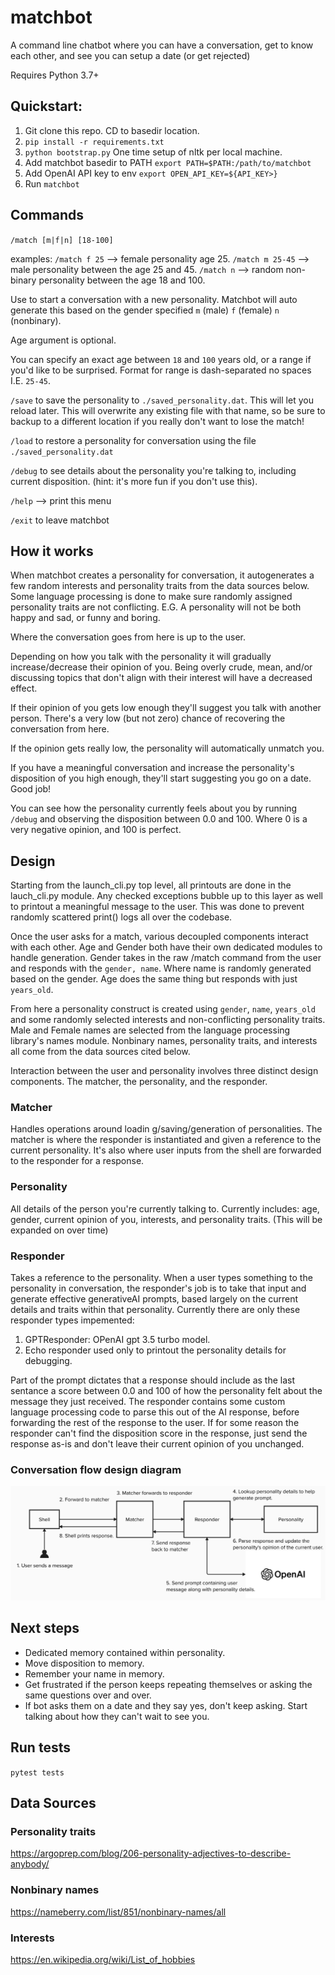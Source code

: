 # matchbot
A command line chatbot where you can have a conversation, get to know each other, and see you can setup a date (or get rejected)

Requires Python 3.7+

## Quickstart:

1. Git clone this repo. CD to basedir location. 
2. `pip install -r requirements.txt`
3. `python bootstrap.py` One time setup of nltk per local machine.
4. Add matchbot basedir to PATH `export PATH=$PATH:/path/to/matchbot`
5. Add OpenAI API key to env `export OPEN_API_KEY=${API_KEY>}`
6. Run `matchbot`

## Commands

`/match [m|f|n] [18-100]`

examples:
`/match f 25` --> female personality age 25.
`/match m 25-45` --> male personality between the age 25 and 45.
`/match n` --> random non-binary personality between the age 18 and 100.

Use to start a conversation with a new personality. Matchbot will auto generate this based on the gender specified
`m` (male) `f` (female) `n` (nonbinary). 

Age argument is optional. 

You can specify an exact age between `18` and `100` years old, or a range if you'd like to be
surprised. Format for range is dash-separated no spaces I.E. `25-45`.

`/save` to save the personality to `./saved_personality.dat`. This will let you reload later. This will overwrite any existing file with that name, so be sure to backup to a different location if you really don't want to lose the match!

`/load` to restore a personality for conversation using the file `./saved_personality.dat`

`/debug` to see details about the personality you're talking to, including current disposition. (hint: it's more fun if you don't use this).

`/help` --> print this menu

`/exit` to leave matchbot

## How it works

When matchbot creates a personality for conversation, it autogenerates a few random interests and personality traits from the data sources below. Some language processing is done to make sure randomly assigned personality traits are not conflicting. E.G. A personality will not be both happy and sad, or funny and boring.

Where the conversation goes from here is up to the user. 

Depending on how you talk with the personality it will gradually increase/decrease their opinion of you. Being overly crude, mean, and/or discussing topics that don't align with their interest will have a decreased effect. 

If their opinion of you gets low enough they'll suggest you talk with another person. There's a very low (but not zero) chance of recovering the conversation from here.

If the opinion gets really low, the personality will automatically unmatch you.

If you have a meaningful conversation and increase the personality's disposition of you high enough, they'll start suggesting you go on a date. Good job!

You can see how the personality currently feels about you by running `/debug` and observing the disposition between 0.0 and 100. Where 0 is a very negative opinion, and 100 is perfect.

## Design

Starting from the launch_cli.py top level, all printouts are done in the lauch_cli.py module. 
Any checked exceptions bubble up to this layer as well to printout a meaningful message to the user. This was done to prevent randomly scattered print() logs all over the codebase.

Once the user asks for a match, various decoupled components interact with each other. Age and Gender both have their own dedicated modules to handle generation. Gender takes in the raw /match command from the user and responds with the `gender, name`. Where name is randomly generated based on the gender. Age does the same thing but responds with just `years_old`.

From here a personality construct is created using `gender`, `name`, `years_old` and some randomly selected interests and non-conflicting personality traits. Male and Female names are selected from the language processing library's names module. Nonbinary names, personality traits, and interests all come from the data sources cited below.

Interaction between the user and personality involves three distinct design components. The matcher, the personality, and the responder.

### Matcher

Handles operations around loadin    g/saving/generation of personalities. The matcher is where the responder is instantiated and given a reference to the current personality. It's also where user inputs from the shell are forwarded to the responder for a response.

### Personality

All details of the person you're currently talking to. Currently includes: age, gender, current opinion of you, interests, and personality traits. (This will be expanded on over time)

### Responder

Takes a reference to the personality. When a user types something to the personality in conversation, the responder's job is to take that input and generate effective generativeAI prompts, based largely on the current details and traits within that personality. Currently there are only these responder types impemented:

1. GPTResponder: OPenAI gpt 3.5 turbo model.
2. Echo responder used only to printout the personality details for debugging.

Part of the prompt dictates that a response should include as the last sentance a score between 0.0 and 100 of how the personality felt about the message they just received. The responder contains some custom language processing code to parse this out of the AI response, before forwarding the rest of the response to the user. If for some reason the responder can't find the disposition score in the response, just send the response as-is and don't leave their current opinion of you unchanged.

### Conversation flow design diagram

![title](design_images/matchbot_conversion_flow.png)

## Next steps

* Dedicated memory contained within personality.
* Move disposition to memory.
* Remember your name in memory. 
* Get frustrated if the person keeps repeating themselves or asking the same questions over and over.
* If bot asks them on a date and they say yes, don't keep asking. Start talking about how they can't wait to see you.

## Run tests

`pytest tests`

## Data Sources

### Personality traits

https://argoprep.com/blog/206-personality-adjectives-to-describe-anybody/

### Nonbinary names

https://nameberry.com/list/851/nonbinary-names/all

### Interests

https://en.wikipedia.org/wiki/List_of_hobbies